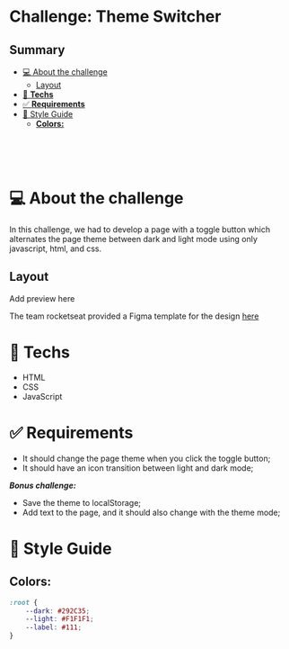 <h1>Challenge: Theme Switcher</h1>

## **Summary**

- [💻 About the challenge](#-about-the-challenge)
	- [Layout](#layout)
- [🚀 **Techs**](#-techs)
- [✅ **Requirements**](#-requirements)
- [🎨 Style Guide](#-style-guide)
	- [**Colors:**](#colors)


<br><br><br>

# 💻 About the challenge

In this challenge, we had to develop a page with a toggle button which alternates the page theme between dark and light mode using only javascript, html, and css.

## Layout
 Add preview here

The team rocketseat provided a Figma template for the design [here](https://www.figma.com/file/yJ0kcX1684XPoyJnUf1K6J/DD-Theme-Switcher/duplicate) 

# 🚀 **Techs**

- HTML
- CSS
- JavaScript


# ✅ **Requirements**


- It should change the page theme when you click the toggle button;
- It should have an icon transition between light and dark mode;

***Bonus challenge:***

- Save the theme to localStorage;
- Add text to the page, and it should also change with the theme mode;

# 🎨 Style Guide


## **Colors:**

``` css
:root {
	--dark: #292C35;
	--light: #F1F1F1;
	--label: #111;
}
```


